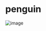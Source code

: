 # penguin


![image](https://user-images.githubusercontent.com/3669703/175810216-9b294010-3334-48e8-b1ee-24729e18049a.png)
